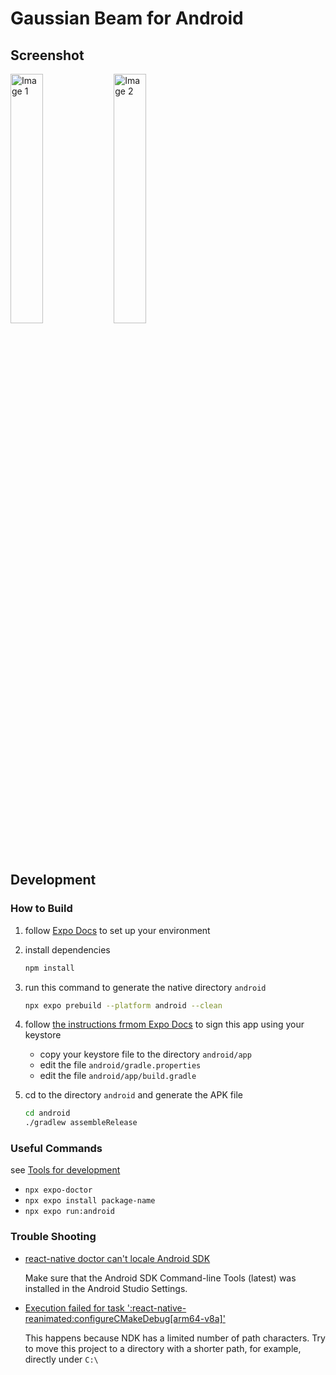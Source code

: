# Gaussian Beam for Android

## Screenshot

<img src="https://github.com/user-attachments/assets/17358f3e-8878-48fd-a0c0-f69782cca152" alt="Image 1" width="32%"/>
<img src="https://github.com/user-attachments/assets/ca616797-e629-45be-b282-286e88f4a342" alt="Image 2" width="32%"/>

## Development

### How to Build

1. follow [Expo Docs](https://docs.expo.dev/get-started/set-up-your-environment/?mode=development-build\&buildEnv=local) to set up your environment

2. install dependencies

   ```bash
   npm install
   ```

3. run this command to generate the native directory `android`

   ```bash
   npx expo prebuild --platform android --clean
   ```

4. follow [the instructions frmom Expo Docs](https://docs.expo.dev/guides/local-app-production/) to sign this app using your keystore
   * copy your keystore file to the directory `android/app`
   * edit the file `android/gradle.properties`
   * edit the file `android/app/build.gradle`

5. cd to the directory `android` and generate the APK file

   ```bash
   cd android
   ./gradlew assembleRelease
   ```

### Useful Commands

see [Tools for development](https://docs.expo.dev/develop/tools/)

* `npx expo-doctor`
* `npx expo install package-name`
* `npx expo run:android`

### Trouble Shooting

* [react-native doctor can't locale Android SDK](https://stackoverflow.com/questions/62797240/reactnative-cant-locate-android-sdk)

  Make sure that the Android SDK Command-line Tools (latest) was installed in the Android Studio Settings.

* [Execution failed for task ':react-native-reanimated:configureCMakeDebug\[arm64-v8a\]'](https://stackoverflow.com/questions/73904485/task-react-native-reanimatedconfigurecmakedebugarm64-v8a-failed)

  This happens because NDK has a limited number of path characters. Try to move this project to a directory with a shorter path, for example, directly under `C:\`
